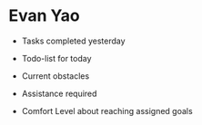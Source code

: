 # Evan Yao

* Tasks completed yesterday

* Todo-list for today

* Current obstacles

* Assistance required

* Comfort Level about reaching assigned goals